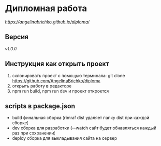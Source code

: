 # Дипломная работа
*https://angelinabrichko.github.io/diploma/*

## Версия
*v1.0.0*

## Инструкция как открыть проект 
1. склонировать проект с помощью терминала: git clone https://github.com/AngelinaBrichko/diploma
2. открыть работу в редакторе 
3. npm run build, npm run dev и проект откроется


## scripts в package.json
- build  финальная сборка (rimraf dist удаляет папку dist при каждой сборке)
- dev сборка для разработки (--watch сайт будет обнавляться каждый раз при сохранении)
- deploy сборка для выкладывания сайта на сервер
